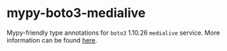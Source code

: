 # mypy-boto3-medialive

Mypy-friendly type annotations for `boto3` 1.10.26 `medialive` service.
More information can be found [here](https://github.com/vemel/mypy_boto3).
